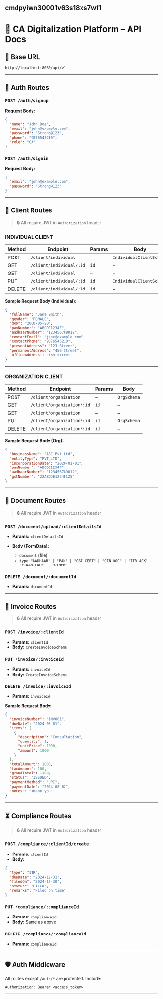 cmdpyiwn30001v63s18xs7wf1
---

# 📘 CA Digitalization Platform – API Docs


## 📌 Base URL

```
http://localhost:8080/api/v1
```

---

## 🔐 Auth Routes

### `POST /auth/signup`

**Request Body:**

```json
{
  "name": "John Doe",
  "email": "john@example.com",
  "password": "Strong@123",
  "phone": "9876543210",
  "role": "CA"
}
```

### `POST /auth/signin`

**Request Body:**

```json
{
  "email": "john@example.com",
  "password": "Strong@123"
}
```

---

## 👥 Client Routes

> 🔒 All require JWT in `Authorization` header

### INDIVIDUAL CLIENT

| Method | Endpoint                 | Params | Body                     |
| ------ | ------------------------ | ------ | ------------------------ |
| POST   | `/client/individual`     | –      | `IndividualClientSchema` |
| GET    | `/client/individual/:id` | `id`   | –                        |
| GET    | `/client/individual`     | –      | –                        |
| PUT    | `/client/individual/:id` | `id`   | `IndividualClientSchema` |
| DELETE | `/client/individual/:id` | `id`   | –                        |

**Sample Request Body (Individual):**

```json
{
  "fullName": "Jane Smith",
  "gender": "FEMALE",
  "dob": "2000-05-20",
  "panNumber": "ABCDE1234F",
  "aadhaarNumber": "123456789012",
  "contactEmail": "jane@example.com",
  "contactPhone": "9876543210",
  "presentAddress": "123 Street",
  "permanentAddress": "456 Street",
  "officeAddress": "789 Street"
}
```

---

### ORGANIZATION CLIENT

| Method | Endpoint                   | Params | Body        |
| ------ | -------------------------- | ------ | ----------- |
| POST   | `/client/organization`     | –      | `OrgSchema` |
| GET    | `/client/organization/:id` | `id`   | –           |
| GET    | `/client/organization`     | –      | –           |
| PUT    | `/client/organization/:id` | `id`   | `OrgSchema` |
| DELETE | `/client/organization/:id` | `id`   | –           |

**Sample Request Body (Org):**

```json
{
  "businessName": "ABC Pvt Ltd",
  "entityType": "PVT_LTD",
  "incorporationDate": "2020-01-01",
  "panNumber": "ABCDE1234F",
  "aadhaarNumber": "123456789012",
  "gstNumber": "22ABCDE1234F1Z5"
}
```

---

## 📁 Document Routes

> 🔒 All require JWT in `Authorization` header

### `POST /document/upload/:clientDetailsId`

* **Params:** `clientDetailsId`
* **Body (FormData):**

  * `document` (file)
  * `type`: `"AADHAAR" | "PAN" | "GST_CERT" | "CIN_DOC" | "ITR_ACK" | "FINANCIALS" | "OTHER"`

### `DELETE /document/:documentId`

* **Params:** `documentId`

---

## 📄 Invoice Routes

> 🔒 All require JWT in `Authorization` header

### `POST /invoice/:clientId`

* **Params:** `clientId`
* **Body:** `CreateInvoiceSchema`

### `PUT /invoice/:invoiceId`

* **Params:** `invoiceId`
* **Body:** `CreateInvoiceSchema`

### `DELETE /invoice/:invoiceId`

* **Params:** `invoiceId`

**Sample Request Body:**

```json
{
  "invoiceNumber": "INV001",
  "dueDate": "2024-08-01",
  "items": [
    {
      "description": "Consultation",
      "quantity": 1,
      "unitPrice": 1000,
      "amount": 1000
    }
  ],
  "totalAmount": 1000,
  "taxAmount": 180,
  "grandTotal": 1180,
  "status": "ISSUED",
  "paymentMethod": "UPI",
  "paymentDate": "2024-08-02",
  "notes": "Thank you"
}
```

---

## ⏳ Compliance Routes

> 🔒 All require JWT in `Authorization` header

### `POST /compliance/:clientId/create`

* **Params:** `clientId`
* **Body:**

```json
{
  "type": "ITR",
  "dueDate": "2024-12-31",
  "filedOn": "2024-12-30",
  "status": "FILED",
  "remarks": "Filed on time"
}
```

### `PUT /compliance/:complianceId`

* **Params:** `complianceId`
* **Body:** Same as above

### `DELETE /compliance/:complianceId`

* **Params:** `complianceId`

---

## 🛡️ Auth Middleware

All routes except `/auth/*` are protected. Include:

```
Authorization: Bearer <access_token>
```

---

